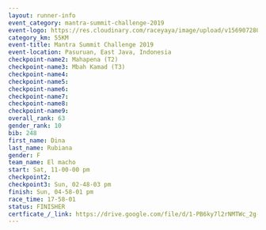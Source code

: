 ```yaml
---
layout: runner-info 
event_category: mantra-summit-challenge-2019 
event-logo: https://res.cloudinary.com/raceyaya/image/upload/v1569072809/logo/mantra-image_segrbx.jpg
category_km: 55KM 
event-title: Mantra Summit Challenge 2019 
event-location: Pasuruan, East Java, Indonesia 
checkpoint-name2: Mahapena (T2) 
checkpoint-name3: Mbah Kamad (T3) 
checkpoint-name4: 
checkpoint-name5: 
checkpoint-name6: 
checkpoint-name7: 
checkpoint-name8: 
checkpoint-name9: 
overall_rank: 63
gender_rank: 10
bib: 248
first_name: Dina
last_name: Rubiana
gender: F
team_name: El macho
start: Sat, 11-00-00 pm
checkpoint2: 
checkpoint3: Sun, 02-48-03 pm
finish: Sun, 04-58-01 pm
race_time: 17-58-01
status: FINISHER
certficate_/_link: https://drive.google.com/file/d/1-PB6ky7l2rNMTWc_2g-incG4gZhz0DaK/view?usp=sharing
---
```

